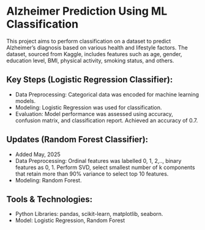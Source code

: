 # Alzheimer Prediction Using ML Classification

This project aims to perform classification on a dataset to predict Alzheimer’s diagnosis based on various health and lifestyle factors. The dataset, sourced from Kaggle, includes features such as age, gender, education level, BMI, physical activity, smoking status, and others.

## Key Steps (Logistic Regression Classifier):
- Data Preprocessing: Categorical data was encoded for machine learning models.
- Modeling: Logistic Regression was used for classification.
- Evaluation: Model performance was assessed using accuracy, confusion matrix, and classification report. Achieved an accuracy of 0.7.

## Updates (Random Forest Classifier): 
- Added May, 2025
- Data Preprocessing: Ordinal features was labelled 0, 1, 2,.., binary features as 0, 1. Perform SVD, select smallest number of k components that retain more than 90% variance to select top 10 features. 
- Modeling: Random Forest.

## Tools & Technologies:
- Python Libraries: pandas, scikit-learn, matplotlib, seaborn.
- Model: Logistic Regression, Random Forest

